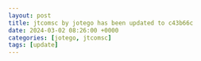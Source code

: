 ```yaml
---
layout: post
title: jtcomsc by jotego has been updated to c43b66c
date: 2024-03-02 08:26:00 +0000
categories: [jotego, jtcomsc]
tags: [update]
---
```



